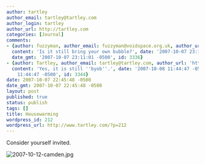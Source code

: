 ```yaml
---
author: tartley
author_email: tartley@tartley.com
author_login: tartley
author_url: http://tartley.com
categories: [Journal]
comments:
- {author: fuzzyman, author_email: fuzzyman@voidspace.org.uk, author_url: 'http://www.voidspace.org.uk/index2.shtml',
  content: 'Is it still bring your own bubble?', date: '2007-10-07 23:11:01 -0500',
  date_gmt: '2007-10-07 23:11:01 -0500', id: 3336}
- {author: Tartley, author_email: tartley@tartley.com, author_url: 'http://tartley.com',
  content: 'Yes, it is still ''byob''.', date: '2007-10-08 11:44:47 -0500', date_gmt: '2007-10-08
    11:44:47 -0500', id: 3344}
date: 2007-10-07 22:45:48 -0500
date_gmt: 2007-10-07 22:45:48 -0500
layout: post
published: true
status: publish
tags: []
title: Housewarming
wordpress_id: 212
wordpress_url: http://www.tartley.com/?p=212
---
```


Consider yourself invited.

![2007-10-12-camden.jpg](http://www.tartley.com/wp-content/uploads/2007/10/2007-10-12-camden.jpg)
